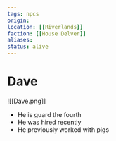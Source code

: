 ```yaml
---
tags: npcs
origin: 
location: [[Riverlands]]
faction: [[House Delver]]
aliases: 
status: alive
---
```


# Dave
![[Dave.png]]

- He is guard the fourth
- He was hired recently
- He previously worked with pigs